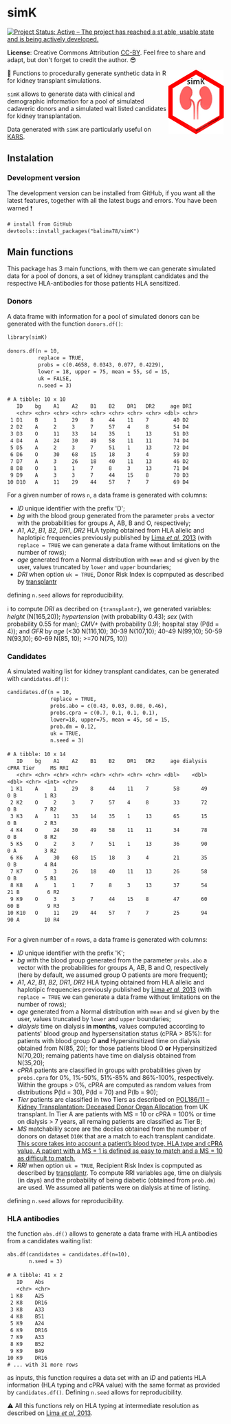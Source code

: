 # simK
[![Project Status: Active – The project has reached a st
able, usable state and is being actively developed.](https://www.repostatus.org/badges/latest/active.svg)](https://www.repostatus.org/#active)

**License**: Creative Commons Attribution [CC-BY](https://creativecommons.org/licenses/by/2.0/). Feel free to share and adapt, but don't forget to credit the author. :sunglasses:

<img src="images/simk.png" height="150" align="right"/>

:dart: Functions to procedurally generate synthetic data in R for kidney transplant simulations.

`simK` allows to generate data with clinical and demographic information for a pool of simulated cadaveric donors and a simulated wait listed candidates for kidney transplantation.

Data generated with `simK` are particularly useful on [KARS](https://balima.shinyapps.io/kars/).

## Instalation

### Development version 

The development version can be installed from GitHub, if you want all the latest features, together with all the latest bugs and errors. You have been warned :exclamation:

```
# install from GitHub
devtools::install_packages("balima78/simK")
```

## Main functions

This package has 3 main functions, with them we can generate simulated data for a pool of donors, a set of kidney transplant candidates and the respective HLA-antibodies for those patients HLA sensitized.

### Donors

A data frame with information for a pool of simulated donors can be generated with the function `donors.df()`:

```
library(simK)

donors.df(n = 10, 
          replace = TRUE, 
          probs = c(0.4658, 0.0343, 0.077, 0.4229), 
          lower = 18, upper = 75, mean = 55, sd = 15, 
          uk = FALSE, 
          n.seed = 3)
          
# A tibble: 10 x 10
   ID    bg    A1    A2    B1    B2    DR1   DR2     age DRI  
   <chr> <chr> <chr> <chr> <chr> <chr> <chr> <chr> <dbl> <chr>
 1 D1    B     1     29    8     44    11    7        40 D2   
 2 D2    A     2     3     7     57    4     8        54 D4   
 3 D3    O     11    33    14    35    1     13       51 D3   
 4 D4    A     24    30    49    58    11    11       74 D4   
 5 D5    A     2     3     7     51    1     13       72 D4   
 6 D6    O     30    68    15    18    3     4        59 D3   
 7 D7    A     3     26    18    40    11    13       46 D2   
 8 D8    O     1     1     7     8     3     13       71 D4   
 9 D9    A     3     3     7     44    15    8        70 D3   
10 D10   A     11    29    44    57    7     7        69 D4 
```

For a given number of rows `n`, a data frame is generated with columns: 

  + *ID* unique identifier with the prefix 'D'; 
  + *bg* with the blood group generated from the parameter `probs` a vector with the probabilities for groups A, AB, B and O, respectively; 
  + *A1*, *A2*, *B1*, *B2*, *DR1*, *DR2* HLA typing obtained from HLA allelic and haplotipic frequencies previously published by [Lima *et al*, 2013](https://www.slideshare.net/balima78/lima-2013) (with `replace = TRUE` we can generate a data frame without limitations on the number of rows);
  + *age* generated from a Normal distribution with `mean` and `sd` given by the user, values truncated by `lower` and `upper` boundaries;
  + *DRI* when option `uk = TRUE`, Donor Risk Index is copmputed as described by [transplantr](https://transplantr.txtools.net/articles/kidney_risk_scores.html) 
  
defining `n.seed` allows for reproducibility.

:information_source: to compute *DRI* as decribed on `{transplantr}`, we generated variables: *height* (N(165,20)); *hypertension* (with probability 0.43); *sex* (with probability 0.55 for man); *CMV+* (with probability 0.9); hospital stay (P(ld = 4)); and *GFR* by *age* (<30 N(116,10); 30-39 N(107,10); 40-49 N(99,10); 50-59 N(93,10); 60-69 N(85, 10); >=70  N(75, 10)) 

### Candidates

A simulated waiting list for kidney transplant candidates, can be generated with `candidates.df()`:

```
candidates.df(n = 10, 
              replace = TRUE,
              probs.abo = c(0.43, 0.03, 0.08, 0.46),
              probs.cpra = c(0.7, 0.1, 0.1, 0.1),
              lower=18, upper=75, mean = 45, sd = 15,
              prob.dm = 0.12,
              uk = TRUE,
              n.seed = 3)
              
# A tibble: 10 x 14
   ID    bg    A1    A2    B1    B2    DR1   DR2     age dialysis  cPRA Tier     MS RRI  
   <chr> <chr> <chr> <chr> <chr> <chr> <chr> <chr> <dbl>    <dbl> <dbl> <chr> <int> <chr>
 1 K1    A     1     29    8     44    11    7        58       49     0 B         1 R3   
 2 K2    O     2     3     7     57    4     8        33       72     0 B         7 R2   
 3 K3    A     11    33    14    35    1     13       65       15     0 B         2 R3   
 4 K4    O     24    30    49    58    11    11       34       78     0 B         8 R2   
 5 K5    O     2     3     7     51    1     13       36       90     0 A         3 R2   
 6 K6    A     30    68    15    18    3     4        21       35     0 B         4 R4   
 7 K7    O     3     26    18    40    11    13       26       58     0 B         5 R1   
 8 K8    A     1     1     7     8     3     13       37       54    21 B         6 R2   
 9 K9    O     3     3     7     44    15    8        47       60    60 B         9 R3   
10 K10   O     11    29    44    57    7     7        25       94    90 A        10 R4   
              
```

For a given number of `n` rows, a data frame is generated with columns: 

  + *ID* unique identifier with the prefix 'K'; 
  + *bg* with the blood group generated from the parameter `probs.abo` a vector with the probabilities for groups A, AB, B and O, respectively (here by default, we assumed group O patients are more frequent); 
  + *A1*, *A2*, *B1*, *B2*, *DR1*, *DR2* HLA typing obtained from HLA allelic and haplotipic frequencies previously published by [Lima *et al*, 2013](https://www.slideshare.net/balima78/lima-2013) (with `replace = TRUE` we can generate a data frame without limitations on the number of rows);
  + *age* generated from a Normal distribution with `mean` and `sd` given by the user, values truncated by `lower` and `upper` boundaries;
  + *dialysis* time on dialysis **in months**, values computed according to patients' blood group and hypersensitation status (cPRA > 85%): for patients with blood group O **and** Hypersinsitized time on dialysis obtained from N(85, 20); for those patients blood O **or** Hypersinsitized N(70,20); remaing patients have time on dialysis obtained from N(35,20);
  + *cPRA* patients are classified in groups with probabilities given by `probs.cpra` for 0%, 1%-50%, 51%-85% and 86%-100%, respectively. Within the groups > 0%, cPRA are computed as random values from distributions P(ld = 30), P(ld = 70) and P(lb = 90);
  + *Tier* patients are classified in two Tiers as described on [POL186/11 – Kidney Transplantation: Deceased Donor Organ Allocation](https://nhsbtdbe.blob.core.windows.net/umbraco-assets-corp/22127/pol186.pdf) from UK transplant. In Tier A are patients with MS = 10 or cPRA = 100% or time on dialysis > 7 years, all remaing patients are classified as Tier B;
  + *MS* matchabilily score are the deciles obtained from the number of donors on dataset `D10K` that are a match to each transplant candidate. [This score takes into account a patient’s blood type, HLA type and cPRA value. A patient with a MS = 1 is defined as easy to match and a MS = 10 as difficult to match.](https://www.odt.nhs.uk/odt-structures-and-standards/odt-hub-programme/kidney-offering-scheme/#:~:text=blood%20group%20match-,Key%20terms,10%20as%20difficult%20to%20match)
  + *RRI* when option `uk = TRUE`, Recipient Risk Index is copmputed as described by [transplantr](https://transplantr.txtools.net/articles/kidney_risk_scores.html). To compute RRI variables age, time on dialysis (in days) and the probability of being diabetic (obtained from `prob.dm`) are used. We assumed all patients were on dialysis at time of listing.
  
defining `n.seed` allows for reproducibility.

### HLA antibodies

the function `abs.df()` allows to generate a data frame with HLA antibodies from a candidates waiting list:

```
abs.df(candidates = candidates.df(n=10), 
       n.seed = 3)
       
# A tibble: 41 x 2
   ID    Abs  
   <chr> <chr>
 1 K8    A25  
 2 K8    DR16 
 3 K8    A33  
 4 K8    B51  
 5 K9    A24  
 6 K9    DR16 
 7 K9    A33  
 8 K9    B52  
 9 K9    B49  
10 K9    DR16 
# ... with 31 more rows
```

as inputs, this function requires a data set with an *ID* and patients HLA information (HLA typing and cPRA value) with the same format as provided  by `candidates.df()`. Defining `n.seed` allows for reproducibility.

:warning: 
All this functions rely on HLA typing at intermediate resolution as described on  [Lima *et al*, 2013](https://www.slideshare.net/balima78/lima-2013).
